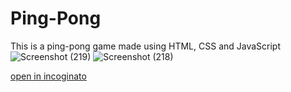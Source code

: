 # Ping-Pong
This is a ping-pong game made using HTML, CSS and JavaScript
![Screenshot (219)](https://github.com/0plaze0/Ping-Pong/assets/110094101/a171b5cb-0644-46c4-86b1-e160772742ca)
![Screenshot (218)](https://github.com/0plaze0/Ping-Pong/assets/110094101/c585a936-7304-445f-9bdb-b14f906fd8d9)

[open in incoginato](https://0plaze0.github.io/Ping-Pong/)
